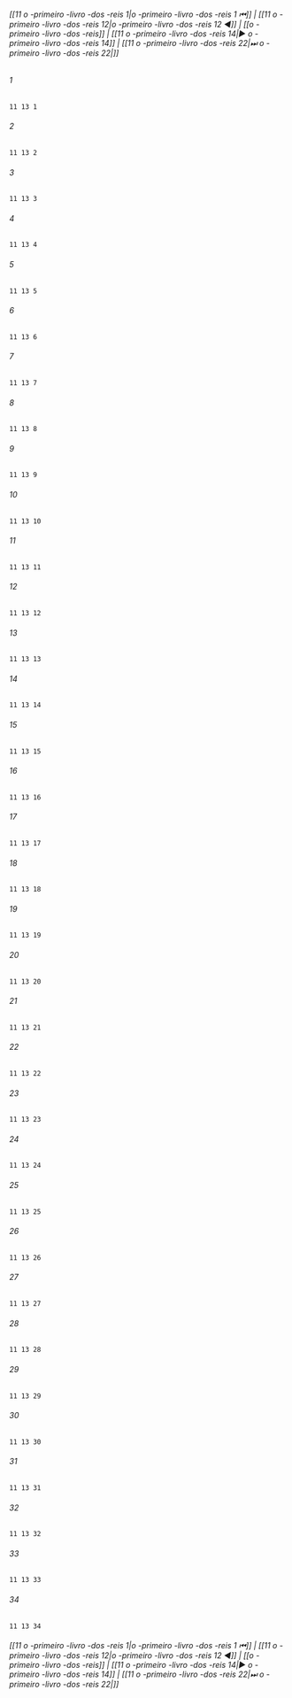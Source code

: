 
###### [[11 o -primeiro -livro -dos -reis 1|o -primeiro -livro -dos -reis 1 ⏮]] | [[11 o -primeiro -livro -dos -reis 12|o -primeiro -livro -dos -reis 12 ◀]] | [[o -primeiro -livro -dos -reis]] | [[11 o -primeiro -livro -dos -reis 14|▶ o -primeiro -livro -dos -reis 14]] | [[11 o -primeiro -livro -dos -reis 22|⏭ o -primeiro -livro -dos -reis 22|]]

###### 1
``` verse
11 13 1 
```
###### 2
``` verse
11 13 2 
```
###### 3
``` verse
11 13 3 
```
###### 4
``` verse
11 13 4 
```
###### 5
``` verse
11 13 5 
```
###### 6
``` verse
11 13 6 
```
###### 7
``` verse
11 13 7 
```
###### 8
``` verse
11 13 8 
```
###### 9
``` verse
11 13 9 
```
###### 10
``` verse
11 13 10 
```
###### 11
``` verse
11 13 11 
```
###### 12
``` verse
11 13 12 
```
###### 13
``` verse
11 13 13 
```
###### 14
``` verse
11 13 14 
```
###### 15
``` verse
11 13 15 
```
###### 16
``` verse
11 13 16 
```
###### 17
``` verse
11 13 17 
```
###### 18
``` verse
11 13 18 
```
###### 19
``` verse
11 13 19 
```
###### 20
``` verse
11 13 20 
```
###### 21
``` verse
11 13 21 
```
###### 22
``` verse
11 13 22 
```
###### 23
``` verse
11 13 23 
```
###### 24
``` verse
11 13 24 
```
###### 25
``` verse
11 13 25 
```
###### 26
``` verse
11 13 26 
```
###### 27
``` verse
11 13 27 
```
###### 28
``` verse
11 13 28 
```
###### 29
``` verse
11 13 29 
```
###### 30
``` verse
11 13 30 
```
###### 31
``` verse
11 13 31 
```
###### 32
``` verse
11 13 32 
```
###### 33
``` verse
11 13 33 
```
###### 34
``` verse
11 13 34 
```

###### [[11 o -primeiro -livro -dos -reis 1|o -primeiro -livro -dos -reis 1 ⏮]] | [[11 o -primeiro -livro -dos -reis 12|o -primeiro -livro -dos -reis 12 ◀]] | [[o -primeiro -livro -dos -reis]] | [[11 o -primeiro -livro -dos -reis 14|▶ o -primeiro -livro -dos -reis 14]] | [[11 o -primeiro -livro -dos -reis 22|⏭ o -primeiro -livro -dos -reis 22|]]

